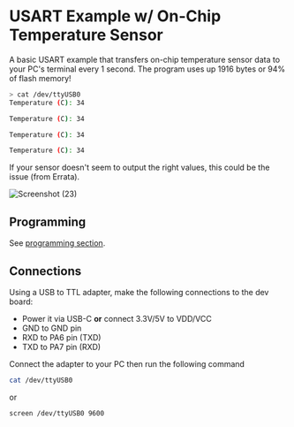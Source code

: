 # USART Example w/ On-Chip Temperature Sensor

A basic USART example that transfers on-chip temperature sensor data to your PC's terminal every
1 second. The program uses up 1916 bytes or 94% of flash memory!

```bash
> cat /dev/ttyUSB0
Temperature (C): 34

Temperature (C): 34

Temperature (C): 34

Temperature (C): 34
```

If your sensor doesn't seem to output the right values, this could be the issue (from Errata).

![Screenshot (23)](https://github.com/user-attachments/assets/72a67ba8-01b6-484c-807e-d6d94cbd01d3)


## Programming

See [programming section](https://github.com/AnOrdinaryUsername/attiny202-dev-board/blob/master/README.md#programming).

## Connections

Using a USB to TTL adapter, make the following connections to the dev board:
- Power it via USB-C **or** connect 3.3V/5V to VDD/VCC 
- GND to GND pin
- RXD to PA6 pin (TXD)
- TXD to PA7 pin (RXD)

Connect the adapter to your PC then run the following command

```bash
cat /dev/ttyUSB0
```

or

```bash
screen /dev/ttyUSB0 9600
```
